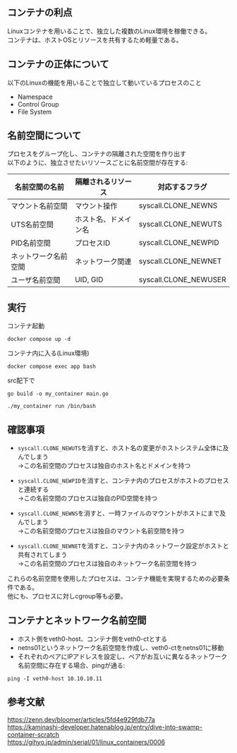 ## コンテナの利点
Linuxコンテナを用いることで、独立した複数のLinux環境を稼働できる。<br>
コンテナは、ホストOSとリソースを共有するため軽量である。

## コンテナの正体について
以下のLinuxの機能を用いることで独立して動いているプロセスのこと
- Namespace
- Control Group
- File System

## 名前空間について
プロセスをグループ化し、コンテナの隔離された空間を作り出す<br>
以下のように、独立させたいリソースごとに名前空間が存在する:


| 名前空間の名前   | 隔離されるリソース | 対応するフラグ |
| ------------ | ---------------- | ------------ |
| マウント名前空間 |    マウント操作    |  syscall.CLONE_NEWNS |
| UTS名前空間 |   ホスト名、ドメイン名   | syscall.CLONE_NEWUTS |
| PID名前空間 |    プロセスID    | syscall.CLONE_NEWPID |
| ネットワーク名前空間 |    ネットワーク関連    | syscall.CLONE_NEWNET |
| ユーザ名前空間 |    UID, GID    | syscall.CLONE_NEWUSER |


## 実行
コンテナ起動
```
docker compose up -d
```
コンテナ内に入る(Linux環境)
```
docker compose exec app bash
```
src配下で
```
go build -o my_container main.go
```
```
./my_container run /bin/bash
```

## 確認事項
- `syscall.CLONE_NEWUTS`を消すと、ホスト名の変更がホストシステム全体に及んでしまう<br>
→この名前空間のプロセスは独自のホスト名とドメインを持つ

- `syscall.CLONE_NEWPID`を消すと、コンテナ内のプロセスがホストのプロセスと連続する<br>
→この名前空間のプロセスは独自のPID空間を持つ

- `syscall.CLONE_NEWNS`を消すと、一時ファイルのマウントがホストにまで及んでしまう<br>
→この名前空間のプロセスは独自のマウント名前空間を持つ

- `syscall.CLONE_NEWNET`を消すと、コンテナ内のネットワーク設定がホストと共有されてしまう<br>
→この名前空間のプロセスは独自のネットワーク名前空間を持つ

これらの名前空間を使用したプロセスは、コンテナ機能を実現するための必要条件である。<br>
他にも、プロセスに対しcgroup等も必要。

## コンテナとネットワーク名前空間
- ホスト側をveth0-host、コンテナ側をveth0-ctとする
- netns01というネットワーク名前空間を作成し、veth0-ctをnetns01に移動
- それぞれのペアにIPアドレスを設定し、ペアがお互いに異なるネットワーク名前空間に存在する場合、pingが通る:
```
ping -I veth0-host 10.10.10.11
```



## 参考文献
https://zenn.dev/bloomer/articles/5fd4e929fdb77a<br>
https://kaminashi-developer.hatenablog.jp/entry/dive-into-swamp-container-scratch<br>
https://gihyo.jp/admin/serial/01/linux_containers/0006
